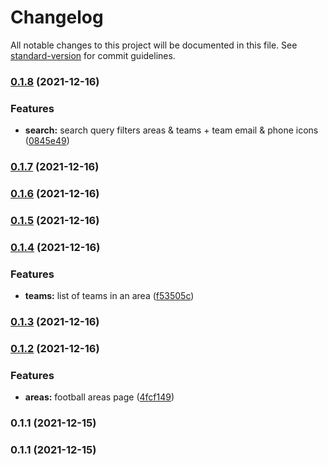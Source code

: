 # Changelog

All notable changes to this project will be documented in this file. See [standard-version](https://github.com/conventional-changelog/standard-version) for commit guidelines.

### [0.1.8](https://github.com/anggiedimasta/jojonomic-football/compare/v0.1.7...v0.1.8) (2021-12-16)


### Features

* **search:** search query filters areas & teams + team email & phone icons ([0845e49](https://github.com/anggiedimasta/jojonomic-football/commit/0845e49c5ad836c33aad6ddc656500fbfca338e2))

### [0.1.7](https://github.com/anggiedimasta/jojonomic-football/compare/v0.1.6...v0.1.7) (2021-12-16)

### [0.1.6](https://github.com/anggiedimasta/jojonomic-football/compare/v0.1.5...v0.1.6) (2021-12-16)

### [0.1.5](https://github.com/anggiedimasta/jojonomic-football/compare/v0.1.4...v0.1.5) (2021-12-16)

### [0.1.4](https://github.com/anggiedimasta/jojonomic-football/compare/v0.1.3...v0.1.4) (2021-12-16)


### Features

* **teams:** list of teams in an area ([f53505c](https://github.com/anggiedimasta/jojonomic-football/commit/f53505c12a080cad75e6eb08f7881760c032dce7))

### [0.1.3](https://github.com/anggiedimasta/jojonomic-football/compare/v0.1.2...v0.1.3) (2021-12-16)

### [0.1.2](https://github.com/anggiedimasta/jojonomic-football/compare/v0.1.1...v0.1.2) (2021-12-16)


### Features

* **areas:** football areas page ([4fcf149](https://github.com/anggiedimasta/jojonomic-football/commit/4fcf1493e8dbb32e61c9bf433ac7bcfc1249b626))

### 0.1.1 (2021-12-15)

### 0.1.1 (2021-12-15)
